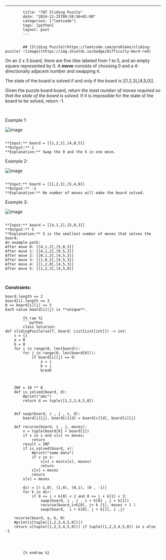---
            title: "787 Sliding Puzzle"
            date: "2024-11-25T09:58:56+01:00"
            categories: ["leetcode"]
            tags: [python]
            layout: post
            ---
            

            ## [Sliding Puzzle](https://leetcode.com/problems/sliding-puzzle) ![image](https://img.shields.io/badge/Difficulty-Hard-red)

On an 2 x 3 board, there are five tiles labeled from 1 to 5, and an empty square represented by 0. A **move** consists of choosing 0 and a 4-directionally adjacent number and swapping it.

The state of the board is solved if and only if the board is [[1,2,3],[4,5,0]].

Given the puzzle board board, return *the least number of moves required so that the state of the board is solved*. If it is impossible for the state of the board to be solved, return -1.

 

Example 1:

![image](https://assets.leetcode.com/uploads/2021/06/29/slide1-grid.jpg)
```

**Input:** board = [[1,2,3],[4,0,5]]
**Output:** 1
**Explanation:** Swap the 0 and the 5 in one move.

```

Example 2:

![image](https://assets.leetcode.com/uploads/2021/06/29/slide2-grid.jpg)
```

**Input:** board = [[1,2,3],[5,4,0]]
**Output:** -1
**Explanation:** No number of moves will make the board solved.

```

Example 3:

![image](https://assets.leetcode.com/uploads/2021/06/29/slide3-grid.jpg)
```

**Input:** board = [[4,1,2],[5,0,3]]
**Output:** 5
**Explanation:** 5 is the smallest number of moves that solves the board.
An example path:
After move 0: [[4,1,2],[5,0,3]]
After move 1: [[4,1,2],[0,5,3]]
After move 2: [[0,1,2],[4,5,3]]
After move 3: [[1,0,2],[4,5,3]]
After move 4: [[1,2,0],[4,5,3]]
After move 5: [[1,2,3],[4,5,0]]

```

 

**Constraints:**

	board.length == 2
	board[i].length == 3
	0 <= board[i][j] <= 5
	Each value board[i][j] is **unique**.

            {% raw %}
            ```python
            class Solution:
    def slidingPuzzle(self, board: List[List[int]]) -> int:
        s = {}
        a = 0
        b = 0
        for i in range(0, len(board)):
            for j in range(0, len(board[0])):
                if board[i][j] == 0:
                    a = i
                    b = j
                    break

        

        INF = 10 ** 8
        def is_solved(board, d):
            #print("abc")
            return d == tuple([1,2,3,4,5,0])


        def swap(board, i , j , c, d):
            board[i][j], board[c][d] = board[c][d], board[i][j]
        
        def recurse(board, i , j, moves):
            v = tuple(board[0] + board[1])
            if v in s and s[v] <= moves:
                return
            result = INF
            if is_solved(board, v):
                #print("some data")
                if v in s:
                    s[v] = min(s[v], moves)
                    return
                s[v] = moves
                return
            s[v] = moves

            dir = [(-1,0), (1,0), (0,1), (0 , -1)]
            for k in dir:
                if 0 <= i + k[0] < 2 and 0 <= j + k[1] < 3:
                    swap(board, i , j , i + k[0] , j + k[1])
                    recurse(board,i+k[0], j+ k [1], moves + 1 )
                    swap(board,  i + k[0], j + k[1], i ,j)
                    
        recurse(board, a, b, 0)
        #print(s[tuple([1,2,3,4,5,0])])
        return s[tuple([1,2,3,4,5,0])] if tuple([1,2,3,4,5,0]) in s else -1

            

            
            {% endraw %}
            
